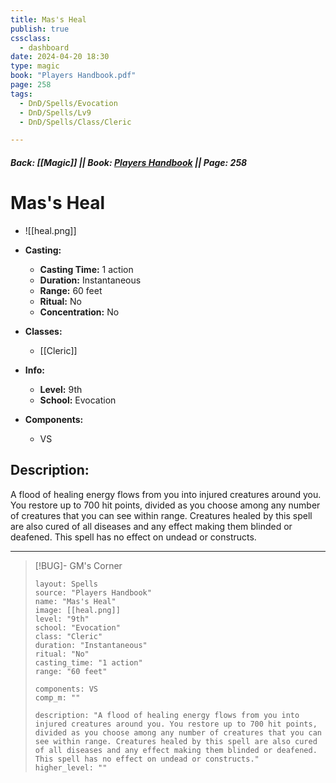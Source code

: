 ```yaml
---
title: Mas's Heal
publish: true
cssclass:
  - dashboard
date: 2024-04-20 18:30
type: magic
book: "Players Handbook.pdf"
page: 258
tags:
  - DnD/Spells/Evocation
  - DnD/Spells/Lv9
  - DnD/Spells/Class/Cleric

---
```


##### Back: [[Magic]] || Book: [Players Handbook](https://drive.google.com/drive/folders/1O5bhpYizcIT5xxAoLOuzCRht_PVS7VSG?usp=sharing) || Page: 258

# Mas's Heal
- ![[heal.png]]
- **Casting:**
    - **Casting Time:** 1 action
    - **Duration:** Instantaneous
    - **Range:** 60 feet
    - **Ritual:** No
    - **Concentration:** No
- **Classes:**
    - [[Cleric]]

- **Info:**
    - **Level:** 9th
    - **School:** Evocation
- **Components:**
    - VS


## Description:
A flood of healing energy flows from you into injured creatures around you. You restore up to 700 hit points, divided as you choose among any number of creatures that you can see within range. Creatures healed by this spell are also cured of all diseases and any effect making them blinded or deafened. This spell has no effect on undead or constructs.



---

> [!BUG]- GM's Corner
>
> ```statblock
> layout: Spells
> source: "Players Handbook"
> name: "Mas's Heal"
> image: [[heal.png]]
> level: "9th"
> school: "Evocation"
> class: "Cleric"
> duration: "Instantaneous"
> ritual: "No"
> casting_time: "1 action"
> range: "60 feet"
>
> components: VS
> comp_m: ""
>
> description: "A flood of healing energy flows from you into injured creatures around you. You restore up to 700 hit points, divided as you choose among any number of creatures that you can see within range. Creatures healed by this spell are also cured of all diseases and any effect making them blinded or deafened. This spell has no effect on undead or constructs."
> higher_level: ""
> ```
